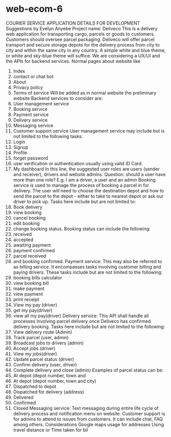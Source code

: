 # web-ecom-6
COURIER SERVICE APPLICATION DETAILS FOR DEVELOPMENT
Suggestions by Evelyn Anyebe
Project name: Deliveco
This is a delivery web application for transporting cargo, parcels or goods to
customers. Customers should oversee parcel packaging. Deliveco will offer
parcel transport and secure storage depots for the delivery process from city to
city and within the same city in any country.
A simple white and blue theme, or white and sky-blue theme will suffice.
We are considering a UX/UI and the APIs for backend services. Normal pages
about website like
1. Index
2. contact or chat bot
3. About
4. Privacy policy
5. Terms of service
Will be added as in normal website the preliminary website
Backend services to consider are:
1. User management service
2. Booking service
3. Payment service
4. Delivery service
5. Messaging service
6. Customer support service
User management service may include but is not limited to the following tasks:
1. Login
2. Signup
3. Profile
4. forget password
5. user verification or authentication usually using valid ID Card.
6. My dashboard
In this line, the suggested user roles are users (sender and receiver), drivers and
website admins.
Question: should a user have more than one role? E.g. I am a driver, a user and
an admin
Booking service is used to manage the process of booking a parcel in for delivery.
The user will need to choose the destination depot and how to send the parcel to
the depot - either to take to nearest depot or ask our driver to pick up. Tasks here
include but are not limited to:
1. Book delivery
2. view booking
3. cancel booking
4. edit booking
5. change booking status.
Booking status can include the following:
1. received
2. accepted
3. awaiting payment
4. payment confirmed
5. parcel received
6. and booking confirmed.
Payment service: This may also be referred to as billing service. It encompasses
tasks involving customer billing and paying drivers. These tasks include but are
not limited to the following:
1. booking bills calculator
2. view booking bill
3. make payment
4. view payment
5. print receipt
6. View my pay (driver)
7. get my pay(driver)
8. view all my pay(driver)
Delivery service: This API shall handle all processes involving parcel delivery
once Deliveco has confirmed delivery booking. Tasks here include but are not
limited to the following:
1. View delivery route (Admin)
2. Track parcel (user, admin)
3. Broadcast jobs to drivers (admin)
4. Accept jobs (driver)
5. View my jobs(driver)
6. Update parcel status (driver)
7. Confirm delivery (user, driver)
8. Complete delivery and close (admin)
Examples of parcel status can be:
1. At depot (depot number, town and
1. At depot (depot number, town and city)
2. Dispatched to depot
3. Dispatched for delivery (address)
4. Delivered
5. Confirmed
6. Closed
Messaging service: Text messaging during entire life cycle of delivery process
and notification menu on website.
Customer support is for admins to attend to issues from customers. It can
include chat, FAQ among others.
Considerations
Google maps usage for addresses
Using travel distance or Time taken for bil
